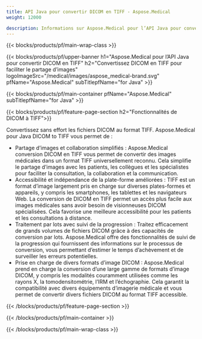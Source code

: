 ```yaml
---
title: API Java pour convertir DICOM en TIFF - Aspose.Medical
weight: 12000

description: Informations sur Aspose.Medical pour l’API Java pour convertir DICOM en TIFF
---
```


{{< blocks/products/pf/main-wrap-class >}}

{{< blocks/products/pf/upper-banner h1="Aspose.Medical pour l’API Java pour convertir DICOM en TIFF" h2="Convertissez DICOM en TIFF pour faciliter le partage d’images" logoImageSrc="/medical/images/aspose_medical-brand.svg" pfName="Aspose.Medical" subTitlepfName="for Java" >}}

{{< blocks/products/pf/main-container pfName="Aspose.Medical" subTitlepfName="for Java" >}}

{{< blocks/products/pf/feature-page-section h2="Fonctionnalités de DICOM à TIFF">}}

<p>Convertissez sans effort les fichiers DICOM au format TIFF. Aspose.Medical pour Java DICOM to TIFF vous permet de :</p>

<ul>
<li>Partage d’images et collaboration simplifiés : Aspose.Medical conversion DICOM en TIFF vous permet de convertir des images médicales dans un format TIFF universellement reconnu. Cela simplifie le partage d’images avec les patients, les collègues et les spécialistes pour faciliter la consultation, la collaboration et la communication.</li>
<li>Accessibilité et indépendance de la plate-forme améliorées : TIFF est un format d’image largement pris en charge sur diverses plates-formes et appareils, y compris les smartphones, les tablettes et les navigateurs Web. La conversion de DICOM en TIFF permet un accès plus facile aux images médicales sans avoir besoin de visionneuses DICOM spécialisées. Cela favorise une meilleure accessibilité pour les patients et les consultations à distance.</li>
<li>Traitement par lots avec suivi de la progression : Traitez efficacement de grands volumes de fichiers DICOM grâce à des capacités de conversion par lots. Aspose.Medical offre des fonctionnalités de suivi de la progression qui fournissent des informations sur le processus de conversion, vous permettant d’estimer le temps d’achèvement et de surveiller les erreurs potentielles.</li>
<li>Prise en charge de divers formats d’image DICOM : Aspose.Medical prend en charge la conversion d’une large gamme de formats d’image DICOM, y compris les modalités couramment utilisées comme les rayons X, la tomodensitométrie, l’IRM et l’échographie. Cela garantit la compatibilité avec divers équipements d’imagerie médicale et vous permet de convertir divers fichiers DICOM au format TIFF accessible.</li>
</ul>

{{< /blocks/products/pf/feature-page-section >}}

{{< /blocks/products/pf/main-container >}}

{{< /blocks/products/pf/main-wrap-class >}}